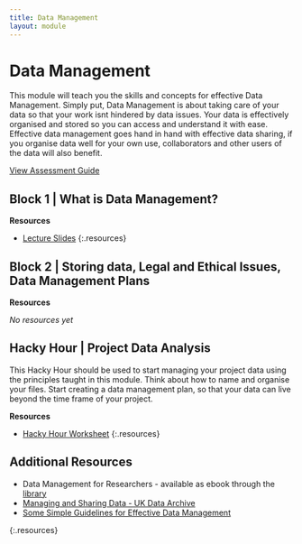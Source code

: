 ```yaml
---
title: Data Management
layout: module
---
```



# Data Management

This module will teach you the skills and concepts for effective Data Management. Simply put, Data Management is about taking care of your data so that your work isnt hindered by data issues. Your data is effectively organised and stored so you can access and understand it with ease. Effective data management goes hand in hand with effective data sharing, if you organise data well for your own use, collaborators and other users of the data will also benefit.


[View Assessment Guide](assessment.html)



## Block 1 | What is Data Management?



**Resources**

- [Lecture Slides](http://linkhere.com)
{:.resources}



## Block 2 | Storing data, Legal and Ethical Issues, Data Management Plans


**Resources**

_No resources yet_


## Hacky Hour | Project Data Analysis

This Hacky Hour should be used to start managing your project data using the principles taught in this module. Think about how to name and organise your files. Start creating a data management plan, so that your data can live beyond the time frame of your project.   

**Resources**

- [Hacky Hour Worksheet](hacky-hour-worksheet.html)
{:.resources}


## Additional Resources

- Data Management for Researchers - available as ebook through the [library](http://www.library.auckland.ac.nz/?FROM_REF=bn-bc)
- [Managing and Sharing Data - UK Data Archive](http://www.data-archive.ac.uk/media/2894/managingsharing.pdf)
- [Some Simple Guidelines for Effective Data Management](http://onlinelibrary.wiley.com/doi/10.1890/0012-9623-90.2.205/full)



{:.resources}







